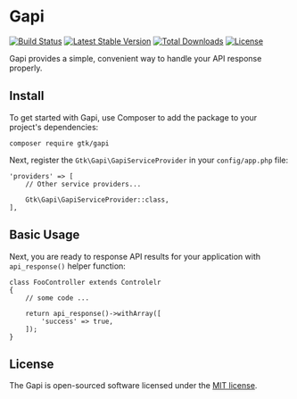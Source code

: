 # Gapi

[![Build Status](https://travis-ci.org/gtkvn/gapi.svg?branch=v0.1.0)](https://travis-ci.org/gtkvn/gapi)
[![Latest Stable Version](https://poser.pugx.org/gtk/gapi/v/stable)](https://packagist.org/packages/gtk/gapi)
[![Total Downloads](https://poser.pugx.org/gtk/gapi/downloads)](https://packagist.org/packages/gtk/gapi)
[![License](https://poser.pugx.org/gtk/gapi/license)](https://packagist.org/packages/gtk/gapi)

Gapi provides a simple, convenient way to handle your API response properly.

## Install

To get started with Gapi, use Composer to add the package to your project's dependencies:

    composer require gtk/gapi

Next, register the `Gtk\Gapi\GapiServiceProvider` in your `config/app.php` file:

    'providers' => [
        // Other service providers...

        Gtk\Gapi\GapiServiceProvider::class,
    ],

## Basic Usage

Next, you are ready to response API results for your application with `api_response()` helper function:

    class FooController extends Controlelr
    {
        // some code ...

        return api_response()->withArray([
            'success' => true,
        ]);
    }

## License

The Gapi is open-sourced software licensed under the [MIT license](http://opensource.org/licenses/MIT).
